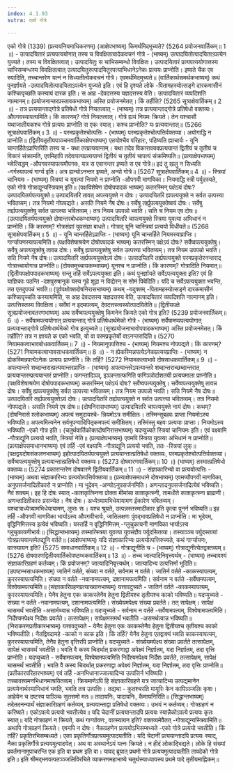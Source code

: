 ```yaml
---
index: 4.1.93
sutra: एको गोत्रे

---
```

एको गोत्रे (1339) (प्रत्ययनियमाधिकरणम्) (आक्षेपभाष्यम्) किमर्थमिदमुच्यते? (5264 प्रयोजनवार्तिकम्॥ 1 ॥) - उत्पादयितारं प्रत्यपत्ययोगात् तस्य च विवक्षितत्वादेकवचनं गोत्रे - (भाष्यम्) उत्पादयितोत्पादयिताऽपत्येन युज्यते। तस्य च विवक्षितत्वात्। उत्पादयितुः स चाभिसम्बन्धो विवक्षितः। उत्पादयितारं प्रत्यपत्ययोगात्तस्य चाभिसम्बन्धस्य विवक्षितत्वात् उत्पादयितुरुत्पादयितुरपत्याभिधानेऽनेकः प्रत्ययः प्राप्नोति। इष्यते चैक एव स्यादिति, तच्चान्तरेण यत्नं न सिध्यतीत्येकवचनं गोत्रे। एवमर्थमिदमुच्यते॥ (वार्तिकार्थसमर्थकभाष्यम्) कथं पुनर्ज्ञायते -उत्पादयितोत्पादयिताऽपत्येन युज्यते इति। एवं हि दृश्यते लोके -पितामहस्योत्सङ्गे दारकमासीनं कश्चित्पृच्छति कस्यायं दारक इति। स आह -देवदत्तस्य यज्ञदत्तस्य वेति। उत्पादयितारं व्यपदिशति नात्मानम्॥ (प्रयोजनान्तरप्रस्तावकभाष्यम्) अस्ति प्रयोजनमेतत्। किं तर्हीति? (5265 सूत्राक्षेवार्तिकम्॥ 2 ॥) - तत्र प्रत्ययान्ताद्गोत्रे प्रतिषेधो गोत्रे नियतत्वात् - (भाष्यम्) तत्र प्रत्ययान्ताद्गोत्रे प्रतिषेधो वक्तव्यः। औपगवस्यापत्यमिति। किं कारणम्? गोत्रे नियतत्वात्। गोत्रे ह्ययं नियमः क्रियते। तेन यश्चासौ यथाजातीयकश्च गोत्रे प्रत्ययः प्राप्नोति स एकः स्यात्। कश्च प्राप्नोति? यः प्रत्ययान्तात्॥ (5266 सूत्राक्षेपवार्तिकम्॥ 3 ॥) - परमप्रकृतेश्चोत्पत्तिः - (भाष्यम्) परमप्रकृतेश्चोत्पत्तिर्वक्तव्या। अयोगाद्धि न प्राप्नोति॥ (द्वितीयतृतीयपञ्ञ्चमवार्तिकाक्षेपभाष्यम्) एतयोश्चैव परिहारः, पठिष्यति ह्याचार्यः - यूनि चान्तर्हितेऽप्राप्तिरिति तस्य च - यथा तत्प्रत्ययान्तम्। यथा तदेव विकारावयवप्रत्ययान्तं द्वितीयं च तृतीयं च विकारं संक्रामति, एवमिहापि तदेवापत्यप्रत्ययान्तं द्वितीयं च तृतीयं चापत्यं संक्रमिष्यति॥ (प्रत्याक्षेपभाष्यम्) भवेत्सिद्धम् -औपगवस्यापत्यमौपगवः, यत्र स एवानन्तर इष्यते स एव गोत्रे॥ इदं तु खलु न सिध्यति -गर्गस्यापत्यं गार्ग्य इति। अत्र ह्यन्योऽनन्तर इष्यते, अन्यो गोत्रे॥ (5267 सूत्राक्षेपवार्तिकम्॥ 4 ॥) - स्त्रियां चानियमः - (भाष्यम्) स्त्रियां च युवत्यां नियमो न प्राप्नोति -औपगवी माणविका। नियमाद्धि स्त्री पर्युदस्यते, एको गोत्रे गोत्राद्यून्यस्त्रियाम् इति॥ (पक्षविशेषेण दोषोपपादकं भाष्यम्) कतरस्मिन् पक्षेऽयं दोषः? उत्पादयितर्यपत्ययुक्ते॥ उत्पादयितरि तावत् अपत्ययुक्ते न दोषः। उत्पादयितरि ह्यपत्ययुक्ते न सर्वत उत्पत्त्या भवितव्यम्। तत्र नियमो नोपपद्यते। असति नियमे नैष दोषः॥ सर्वेषु तर्ह्युपत्ययुक्तेष्वयं दोषः। सर्वेषु तर्ह्यपत्ययुक्तेषु सर्वत उत्पत्त्या भवितव्यम्। तत्र नियम उपपन्नो भवति। सति च नियम एष दोषः॥ (उत्पादयितर्यपत्ययुक्ते दोषान्तरबोधकम्भाष्यम्) उत्पादयितरि चापत्ययुक्ते स्त्रिया युवत्या अभिधानं न प्राप्नोति। किं कारणम्? गोत्रसंज्ञां युवसंज्ञा बाधते। गोत्राद् यूनि चास्त्रियां प्रत्ययो विधीयते॥ (5268 सूत्राक्षेपवार्तिकम्॥ 5 ॥) - यूनि चान्तर्हितेऽप्राप्तिः - (भाष्यम्) यूनि चान्तर्हिते नियमस्याप्राप्तिः। गार्ग्यायणस्यापत्यमिति॥ (पक्षविशेषाश्रयेण दोषोपपादकं भाष्यम्) कतरस्मिन् पक्षेऽयं दोषः? सर्वेष्वपत्ययुक्तेषु। सर्वेषु अपत्ययुक्तेषु तावन्न दोषः। सर्वेषु ह्यपत्ययुक्तेषु सर्वत उत्पत्त्या भवितव्यम्। तत्र नियम उपपन्नो भवति। सति नियमे नैष दोषः॥ उत्पादयितरि तर्ह्यपत्ययुक्तेऽयं दोषः। उत्पादयितरि तर्ह्यपत्ययुक्ते परमप्रकृतेरनन्तराद् गोत्राच्चायोगान्न प्राप्नोति॥ (दोषसमुच्चायकम्भाष्यम्) यूनश्च न प्राप्नोति। किं कारणम्? गोत्रादिति नियमात्॥ (द्वितीयपक्षोपपादकभाष्यम्) सन्तु तर्हि सर्वेऽपत्ययुक्ता इति। कथं पुनर्ज्ञायते सर्वेऽपत्ययुक्ता इति? एवं हि याज्ञिकाः पठन्ति -दशपुरुषानूकं यस्य गृहे शूद्रा न विद्येरन् स सोमं पिबेदिति। यदि च सर्वेऽपत्ययुक्ता भवन्ति, तत एतदुपपन्नं भवति॥ (पूर्वपक्षोक्तदोषनिरासभाष्यम्) कथम् -यदुक्तम् -पितामहस्योत्सङ्गे दारकमासीनं कश्चित्पृच्चति कस्यायमिति, स आह देवदत्तस्य यज्ञदत्तस्य वेति, उत्पादयितारं व्यपदिशति नात्मानम् इति। उत्पत्तिस्तस्य विवक्षिता। सर्वेषां न इदमपत्यम्, देवदत्तस्त्वस्योत्पादयितेति॥ (द्वितीयपक्षे सूत्रप्रयोजनावतरणभाष्यम्) अथ सर्वेष्वपत्ययुक्तेषु किमनेन क्रियते एको गोत्र इति? (5239 प्रयोजनवार्तिकम्॥ 6 ॥) - सर्वेषामपत्ययोगात् प्रत्ययान्ताद् गोत्रे प्रतिषेधार्थमेको गोत्रे - (भाष्यम्) सर्वेषामप्यपत्ययोगात् प्रत्ययान्ताद्गोत्रे प्रतिषेधार्थमेको गोत्र इत्युच्यते॥ (सूत्रप्रयोजनाभावोपपादकभाष्यम्) अस्ति प्रयोजनमेतत्। किं तर्हीति? तत्र न ज्ञायते क एको भवति, यो वा परमप्रकृतेर्यो वाऽनन्तरादिति॥ (5270 नियामकत्वाभावबोधकवार्तिकम्॥ 7 ॥) - नियमानुपपत्तिश्च - (भाष्यम्) नियमश्च नोपपद्यते। किं कारणम्? (5271 नियामकत्वाभावसाधकवार्तिकम्॥ 8 ॥) - न ह्येकस्मिन्नपत्येऽनेकप्रत्ययप्राप्तिः - (भाष्यम्) न ह्येकस्मिन्नपत्येऽनेकः प्रत्ययः प्राप्नोति। किं तर्हि? (5272 नियामकत्वाभावे दोषसाधकवार्तिकम्॥ 9 ॥) - अपत्यान्तरे शब्दान्तरात्प्रत्ययान्तरप्राप्तिः - (भाष्यम्) अपत्यान्तरेऽपत्यान्तरे शब्दान्तराच्छब्दान्तरात् प्रत्ययान्तरम्प्रत्ययान्तरं प्राप्नोति। फगन्तादिञ्ञ्, इञ्ञन्तात्फगिति फगिञ्ञोर्दाशतयी प्रत्ययमाला प्राप्नोति॥ (पक्षविशेषाश्रयेण दोषोपपादकभाष्यम्) कतरस्मिन् पक्षेऽयं दोषः? सर्वेष्वपत्ययुक्तेषु। सर्वेष्वपत्ययुक्तेषु तावन्न दोषः। सर्वेषु ह्यपत्ययुक्तेषु सर्वत उत्पत्त्या भवितव्यम्। तत्र नियम उपपन्नो भवति। सति नियमे नैष दोषः॥ उत्पादयितरि तर्ह्यपत्ययुक्तेऽयं दोषः। उत्पादयितरि तर्ह्यपत्ययुक्ते न सर्वत उत्पत्त्या भवितव्यम्। तत्र नियमो नोपपद्यते। असति नियमे एष दोषः॥ (दोषनिरासभाष्यम्) उत्पादयितरि चापत्ययुक्ते नायं दोषः। कथम्? (दोषनिरासे श्लोकभाष्यम्) अपत्यं समुदायश्चे- न्नियमोऽत्र समीक्षितः। तस्मिन्सुबहवः प्राप्ता नियमोऽस्य भविष्यति॥ अपत्यमित्यनेन सर्वमुपग्वादिपितृकमपत्यं समीक्षितम्। तस्मिंस्तु बहवः प्रत्ययाः प्राप्ताः। नियमोऽस्य भविष्यति -एको गोत्र इति। (चतुर्थवार्तिकोक्तदोषनिरासभाष्यम्) यदप्युच्यते स्त्रियां चानियमः इति। एवं वक्ष्यामि -गौत्राद्यूनि प्रत्ययो भवति, स्त्रियां नेति॥ (प्रत्याक्षेपभाष्यम्) एवमपि स्त्रिया युवत्या अभिधानं न प्राप्नोति॥ (प्रत्याक्षेपसमाधानभाष्यम्) एवं तर्हि -एवं वक्ष्यामि -गौत्राद्यूनि प्रत्ययो भवति, ततः -स्त्रियां लुक्॥ (पक्षद्वयदोषसंकलनभाष्यम्) इहोत्पादयितर्यपत्ययुक्ते प्रत्ययान्तात्प्रतिषेधो वक्तव्यः, परमप्रकृतेश्चोत्पत्तिर्वक्तव्या। सर्वेष्वपत्ययुक्तेषु प्रत्ययान्तात्प्रतिषेधो वक्तव्यः॥ (5273 दोषवारणवार्तिकम्॥ 10 ॥) (भाष्यम्) तस्मात्प्रतिषेधो वक्तव्यः॥ (5274 प्रकारान्तरेण दोषवारणे द्वितीयवार्तिकम्॥ 11 ॥) - संज्ञाकारिभ्यो वा प्रत्ययोत्पत्तिः - (भाष्यम्) अथवा संज्ञाकारिभ्यः प्रत्ययोत्पत्तिर्वक्तव्या॥ (प्रत्याक्षेपसमाधाने दोषभाष्यम्) एवमप्यौपगवी माणविका, अनुपसर्जनादितीकारो न प्राप्नोति। मा भूदेवम् -अण्योऽनुपसर्जनमिति। अणन्तादनुपसर्जनादित्येवं भविष्यति। नैवं शक्यम्। इह हि दोषः स्यात् -काशकृत्स्निना प्रोक्ता मीमांसा काशकृत्स्नी, तामधीते काशकृत्स्ना ब्राह्मणी। अणन्तादितीकारः प्रसज्येत। नैष दोषः। अध्येत्र्यामभिधेयायामण ईकारेण भवितव्यम्। यश्चात्राध्येत्र्यामभिधेयायामण्, लुप्तः सः। यश्च श्रूयते, उत्पन्नस्तस्मादीकार इति कृत्वा पुनर्न भविष्यति॥ इह तर्हि -औपगवी माणविका भार्याऽस्य औपगवीभार्यः, जातिलक्षणः पुंवद्भावप्रतिषेधो न प्राप्नोति। मा भूदेवम्, वृद्धिनिमित्तस्य इत्येवं भविष्यति। यस्तर्हि न वृद्धिनिमित्तम् -ग्लुचुकायनी माणविका भार्याऽस्य ग्लुचुकायनीभार्यः॥ (सिद्धान्तभाष्यम्) तस्मात्स्त्रिया युवत्या युवसंज्ञैव पर्युदसितव्या। तस्याञ्ञ्च पर्युदस्तायां गोत्रप्रत्ययान्तमेतद्यूनि वर्तते॥ (आक्षेपभाष्यम्) यदि संज्ञाकारिभ्यः प्रत्ययोत्पत्तिरुच्यते, कथं गार्ग्यायणः, वात्स्यायन इति? (5275 समाधानवार्तिकम्॥ 12 ॥) - गोत्राद्यूनीति च - (भाष्यम्) गोत्राद्यूनीत्येतद्वक्तव्यम्॥ (5276 दोषवारणद्वितीयवार्तिकोपष्टम्भकवार्तिकम्॥ 13 ॥) - तच्च जात्यादिनिवृत्त्यर्थम् - (भाष्यम्) तच्चावश्यं संज्ञाकारिग्रहणं कर्तव्यम्। किं प्रयोजनम्? जात्यादिनिवृत्त्यर्थम्। जात्यादिभ्य उत्पत्तिर्मा भूदिति॥ (उपष्टम्भसाधकभाष्यम्) जातिर्न वर्तते, संख्या न वर्तते, सर्वनाम न वर्तते। जातिर्न वर्तते -काकस्यापत्यम्, कुररस्यापत्यमिति। संख्या न वर्तते -नवानामपत्यम्, दशानामपत्यमिति। सर्वनाम न वर्तते -सर्वेषामपत्यम्, विश्वेषामपत्यमिति॥ (संज्ञाकारिग्रहणप्रत्याख्यानभाष्यम्) यत्तावदुच्यते - जातिर्न वर्तते -काकस्यापत्यम्, कुररस्यापत्यमिति। येनैव हेतुना एकः काकस्तेनैव हेतुना द्वितीयश्च तृतीयश्च काको भविष्यति॥ यदप्युच्यते - संख्या न वर्तते -नवानामपत्यम्, दशानामपत्यमिति। संख्येयमपेक्ष्य संख्या प्रवर्तते। तत् सापेक्षम्। सापेक्षं चासमर्थं भवतीति -असार्मथ्यान्न भविष्यति॥ यदप्युच्यते - सर्वनाम न वर्तते -सर्वेषामपत्यम्, विश्वेषामपत्यमिति। निर्देश्यमपेक्ष्य निर्देशः प्रवर्तते। तत्सापेक्षम्। सापेक्षमसमर्थं भवतीति -असमर्थत्वान्न भविष्यति॥ (निराकरणप्रतीकारभाष्यम्) यत्तावदुच्यते - येनैव हेतुना एकः काकस्तेनैव हेतुना द्वितीयश्च तृतीयश्च काको भविष्यतीति। नैतद्विवदामहे -काको न काक इति। किं तर्हि? येनैव हेतुना एतद्वाक्यं भवति काकस्यापत्यम्, कुररस्यापत्यमिति, तेनैव हेतुना वृत्तिरपि प्राप्नोति॥ यदप्युच्यते - संख्येयमपेक्ष्य संख्या प्रवर्तते तत्सापेक्षम्, सापेक्षं चासमर्थं भवतीति। भवति वै कस्य चिदर्थात् प्रकरणाद्वा अपेक्ष्यं निर्ज्ञातम्, यदा निर्ज्ञातम्, तदा वृत्तिः प्राप्नोति। यदप्युच्यते - सर्वेषामपत्यम्, विश्वेषामपत्यमिति निर्देश्यमपेक्ष्य निर्देशः प्रवर्तते, तत्सापेक्षम्, सापेक्षं चासमर्थं भवतीति। भवति वै कस्य चिदर्थात् प्रकरणाद्वा अपेक्ष्यं निर्ज्ञातम्, यदा निर्ज्ञातम्, तदा वृत्तिः प्राप्नोति॥ (प्रतीकारपरिहारभाष्यम्) एवं तर्हि -अनभिधानाज्जात्यादिभ्य उत्पत्तिर्न भविष्यति। तच्चावश्यमनभिधानमाश्रयितव्यम्। क्रियमाणेऽपि हि संज्ञाकारिग्रहणे यत्र जात्यादिभ्य उत्पद्यमानेन प्रत्ययेनार्थस्याभिधानं भवति, भवति तत्र उत्पत्तिः। तद्यथा - कुतश्चरति मायूरिः केन कापिञ्ञ्जलिः कृशः। आहेयेन च दष्टस्य पाञ्ञ्चिः सुतसमो मतः॥ तादायनिः, यादायनिः, कैमायनिरिति॥ (सिद्धान्तभाष्यम्) तदेतदनन्यार्थं संज्ञाकारिग्रहणं कर्तव्यम्, प्रत्ययान्ताद्वा प्रतिषेधो वक्तव्यः। उभयं न कर्तव्यम्। गोत्रग्रहणं न करिष्यते। एकोऽपत्ये प्रत्ययो भवतीत्येव॥ यदि चेदानीं प्रत्ययान्तादपि प्रत्ययः स्यान्नैकोऽपत्ये प्रत्ययः कृतः स्यात्॥ यदि गोत्रग्रहणं न क्रियते, कथं गार्ग्यायणः, वात्स्यायन इति? वक्तव्यमेवैतत् -गोत्राद्यून्यस्त्रियामिति॥ अथापि गोत्रग्रहणं क्रियते। एवमपि न दोषः। नैकग्रहणेन प्रत्ययोऽभिसम्बध्यते -एको गोत्रे प्रत्ययो भवतीति। किं तर्हि? प्रकृतिरभिसम्बध्यते। एका प्रकृतिर्गोत्रप्रत्ययमुत्पादयतीति। यदि चेदानीं प्रत्ययान्तादपि प्रत्ययः स्याद्, नैका प्रकृतिर्गौत्रे प्रत्ययमुत्पादयेत्। अथ वा अस्थानेऽयं यत्नः क्रियते। न हीदं लोकादि्भद्यते। लोके हि संख्यां प्रवर्तमानामुपाचरन्ति एक इति वा प्रथम इति वा। यावद् ब्रूयात् प्रथमो गोत्रे प्रत्ययमुत्पादयतीति तावदेको गोत्रे इति॥ इति श्रीमद्भगवत्पतञ्ञ्जलिविरचिते व्याकरणमहाभाष्ये चतुर्थस्याध्यायस्य प्रथमे पादे तृतीयमाह्निकम्॥
